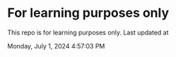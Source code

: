 # For learning purposes only
This repo is for learning purposes only.
Last updated at

Monday, July 1, 2024 4:57:03 PM

